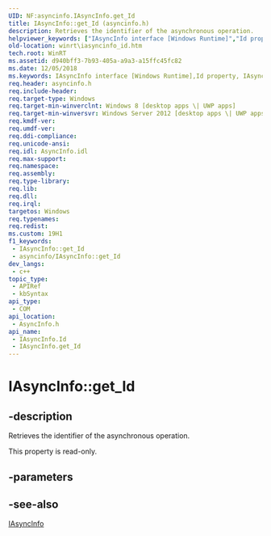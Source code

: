 ```yaml
---
UID: NF:asyncinfo.IAsyncInfo.get_Id
title: IAsyncInfo::get_Id (asyncinfo.h)
description: Retrieves the identifier of the asynchronous operation.
helpviewer_keywords: ["IAsyncInfo interface [Windows Runtime]","Id property","IAsyncInfo.Id","IAsyncInfo.get_Id","IAsyncInfo::Id","IAsyncInfo::get_Id","Id property [Windows Runtime]","Id property [Windows Runtime]","IAsyncInfo interface","asyncinfo/IAsyncInfo::Id","asyncinfo/IAsyncInfo::get_Id","get_Id","winrt.iasyncinfo_id"]
old-location: winrt\iasyncinfo_id.htm
tech.root: WinRT
ms.assetid: d940bff3-7b93-405a-a9a3-a15ffc45fc82
ms.date: 12/05/2018
ms.keywords: IAsyncInfo interface [Windows Runtime],Id property, IAsyncInfo.Id, IAsyncInfo.get_Id, IAsyncInfo::Id, IAsyncInfo::get_Id, Id property [Windows Runtime], Id property [Windows Runtime],IAsyncInfo interface, asyncinfo/IAsyncInfo::Id, asyncinfo/IAsyncInfo::get_Id, get_Id, winrt.iasyncinfo_id
req.header: asyncinfo.h
req.include-header: 
req.target-type: Windows
req.target-min-winverclnt: Windows 8 [desktop apps \| UWP apps]
req.target-min-winversvr: Windows Server 2012 [desktop apps \| UWP apps]
req.kmdf-ver: 
req.umdf-ver: 
req.ddi-compliance: 
req.unicode-ansi: 
req.idl: AsyncInfo.idl
req.max-support: 
req.namespace: 
req.assembly: 
req.type-library: 
req.lib: 
req.dll: 
req.irql: 
targetos: Windows
req.typenames: 
req.redist: 
ms.custom: 19H1
f1_keywords:
 - IAsyncInfo::get_Id
 - asyncinfo/IAsyncInfo::get_Id
dev_langs:
 - c++
topic_type:
 - APIRef
 - kbSyntax
api_type:
 - COM
api_location:
 - AsyncInfo.h
api_name:
 - IAsyncInfo.Id
 - IAsyncInfo.get_Id
---
```


# IAsyncInfo::get_Id


## -description

Retrieves the identifier of the asynchronous operation.

This property is read-only.

## -parameters

## -see-also

<a href="https://docs.microsoft.com/windows/desktop/api/asyncinfo/nn-asyncinfo-iasyncinfo">IAsyncInfo</a>

